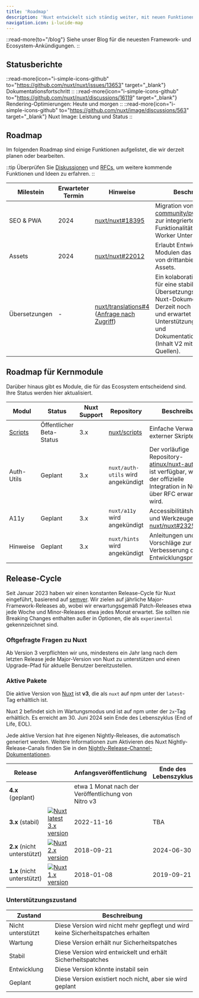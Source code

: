 ```yaml
---
title: 'Roadmap'
description: 'Nuxt entwickelt sich ständig weiter, mit neuen Funktionen und Modulen, die ständig hinzugefügt werden.'
navigation.icon: i-lucide-map
---
```


::read-more{to="/blog"}
Siehe unser Blog für die neuesten Framework- und Ecosystem-Ankündigungen.
::

## Statusberichte

::read-more{icon="i-simple-icons-github" to="https://github.com/nuxt/nuxt/issues/13653" target="_blank"}
Dokumentationsfortschritt
::
::read-more{icon="i-simple-icons-github" to="https://github.com/nuxt/nuxt/discussions/16119" target="_blank"}
Rendering-Optimierungen: Heute und morgen
::
::read-more{icon="i-simple-icons-github" to="https://github.com/nuxt/image/discussions/563" target="_blank"}
Nuxt Image: Leistung und Status
::

## Roadmap

Im folgenden Roadmap sind einige Funktionen aufgelistet, die wir derzeit planen oder bearbeiten.

::tip
Überprüfen Sie [Diskussionen](https://github.com/nuxt/nuxt/discussions) und [RFCs](https://github.com/nuxt/nuxt/discussions/categories/rfcs), um weitere kommende Funktionen und Ideen zu erfahren.
::

Milestein    | Erwarteter Termin | Hinweise                                                                  | Beschreibung
-------------|--------------------|--------------------------------------------------------------------------|-----------------------
SEO & PWA    | 2024               | [nuxt/nuxt#18395](https://github.com/nuxt/nuxt/discussions/18395)         | Migration von [nuxt-community/pwa-module](https://github.com/nuxt-community/pwa-module) zur integrierten SEO-Funktionalität und Service Worker Unterstützung
Assets       | 2024               | [nuxt/nuxt#22012](https://github.com/nuxt/nuxt/discussions/22012)         | Erlaubt Entwicklern und Modulen das Verwalten von drittanbieterbasierten Assets.
Übersetzungen | -                  | [nuxt/translations#4](https://github.com/nuxt/translations/discussions/4) ([Anfrage nach Zugriff](https://github.com/nuxt/nuxt/discussions/16054)) | Ein kolaborativer Projekt für eine stabile Übersetzungsmethode für Nuxt-Dokumentation. Derzeit noch im Entstehen und erwartet Unterstützung für Ideen und Dokumentationswerkzeuge (Inhalt V2 mit entfernten Quellen).
  

## Roadmap für Kernmodule

Darüber hinaus gibt es Module, die für das Ecosystem entscheidend sind. Ihre Status werden hier aktualisiert.

Modul                              | Status              | Nuxt Support | Repository | Beschreibung
------------------------------------|---------------------|--------------|------------|-------------------
[Scripts](https://scripts.nuxt.com) | Öffentlicher Beta-Status | 3.x          | [nuxt/scripts](https://github.com/nuxt/scripts) | Einfache Verwaltung externer Skripte.
Auth-Utils                          | Geplant             | 3.x          | `nuxt/auth-utils` wird angekündigt | Der vorläufige Repository-[atinux/nuxt-auth-utils](https://github.com/atinux/nuxt-auth-utils) ist verfügbar, während der offizielle Integration in Nuxt über RFC erwartet wird.
A11y                                | Geplant             | 3.x          | `nuxt/a11y` wird angekündigt | Accessibilitätshinweise und Werkzeuge [nuxt/nuxt#23255](https://github.com/nuxt/nuxt/issues/23255)
Hinweise                            | Geplant             | 3.x          | `nuxt/hints` wird angekündigt | Anleitungen und Vorschläge zur Verbesserung der Entwicklungspraktiken.

## Release-Cycle

Seit Januar 2023 haben wir einen konstanten Release-Cycle für Nuxt eingeführt, basierend auf [semver](https://semver.org). Wir zielen auf jährliche Major-Framework-Releases ab, wobei wir erwartungsgemäß Patch-Releases etwa jede Woche und Minor-Releases etwa jedes Monat erwartet. Sie sollten nie Breaking Changes enthalten außer in Optionen, die als `experimental` gekennzeichnet sind.

### Oftgefragte Fragen zu Nuxt

Ab Version 3 verpflichten wir uns, mindestens ein Jahr lang nach dem letzten Release jede Major-Version von Nuxt zu unterstützen und einen Upgrade-Pfad für aktuelle Benutzer bereitzustellen.

### Aktive Pakete

Die aktive Version von [Nuxt](https://nuxt.com) ist **v3**, die als `nuxt` auf npm unter der `latest`-Tag erhältlich ist.

Nuxt 2 befindet sich im Wartungsmodus und ist auf npm unter der `2x`-Tag erhältlich. Es erreicht am 30. Juni 2024 sein Ende des Lebenszyklus (End of Life, EOL).

Jede aktive Version hat ihre eigenen Nightly-Releases, die automatisch generiert werden. Weitere Informationen zum Aktivieren des Nuxt Nightly-Release-Canals finden Sie in den [Nightly-Release-Channel-Dokumentationen](/docs/guide/going-further/nightly-release-channel).

Release                                 |                                                                                                  | Anfangsveröffentlichung | Ende des Lebenszyklus  | Dokumentation
----------------------------------------|---------------------------------------------------------------------------------------------------|-------------------------|------------------------|--------------
**4.x** (geplant)                       |                                                                                           | etwa 1 Monat nach der Veröffentlichung von Nitro v3             |              | &nbsp;
**3.x** (stabil)           | <a href="https://npmjs.com/package/nuxt"><img alt="Nuxt latest 3.x version" src="https://flat.badgen.net/npm/v/nuxt?label=" class="not-prose"></a>            | 2022-11-16              | TBA                    | [nuxt.com](/docs)
**2.x** (nicht unterstützt)      | <a href="https://www.npmjs.com/package/nuxt?activeTab=versions"><img alt="Nuxt 2.x version" src="https://flat.badgen.net/npm/v/nuxt/2x?label=" class="not-prose"></a>         | 2018-09-21              | 2024-06-30             | [v2.nuxt.com](https://v2.nuxt.com/docs)
**1.x** (nicht unterstützt)      | <a href="https://www.npmjs.com/package/nuxt?activeTab=versions"><img alt="Nuxt 1.x version" src="https://flat.badgen.net/npm/v/nuxt/1x?label=" class="not-prose"></a>         | 2018-01-08              | 2019-09-21             | &nbsp;

### Unterstützungszustand

Zustand      | Beschreibung
------------ | ----------------------------------------------------------------------------------
Nicht unterstützt | Diese Version wird nicht mehr gepflegt und wird keine Sicherheitspatches erhalten
Wartung | Diese Version erhält nur Sicherheitspatches
Stabil      | Diese Version wird entwickelt und erhält Sicherheitspatches
Entwicklung | Diese Version könnte instabil sein
Geplant     | Diese Version existiert noch nicht, aber sie wird geplant